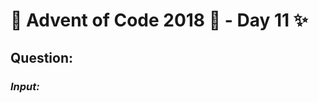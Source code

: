 # :christmas_tree: Advent of Code 2018 :christmas_tree: - Day 11 :sparkles:
## Question: 
>
>
>

### *Input:*

>
>
>